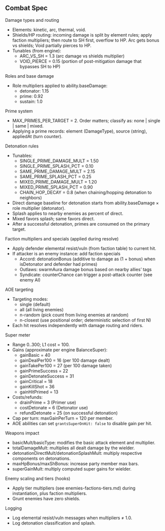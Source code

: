 ## Combat Spec

Damage types and routing
- Elements: kinetic, arc, thermal, void.
- Shields/HP routing: incoming damage is split by element rules; apply faction multipliers; then route to SH first, overflow to HP. Arc gets bonus vs shields; Void partially pierces to HP.
- Tunables (from engine):
  - ARC_VS_SH = 1.3 (arc damage vs shields multiplier)
  - VOID_PIERCE = 0.15 (portion of post-mitigation damage that bypasses SH to HP)

Roles and base damage
- Role multipliers applied to ability.baseDamage:
  - detonator: 1.15
  - prime: 0.92
  - sustain: 1.0

Prime system
- MAX_PRIMES_PER_TARGET = 2. Order matters; classify as: none | single | same | mixed.
- Applying a prime records: element (DamageType), source (string), appliedAt (turn counter).

Detonation rules
- Tunables:
  - SINGLE_PRIME_DAMAGE_MULT = 1.50
  - SINGLE_PRIME_SPLASH_PCT = 0.10
  - SAME_PRIME_DAMAGE_MULT   = 2.15
  - SAME_PRIME_SPLASH_PCT    = 0.25
  - MIXED_PRIME_DAMAGE_MULT  = 1.20
  - MIXED_PRIME_SPLASH_PCT   = 0.90
  - CHAIN_HOP_DECAY          = 0.8 (when chaining/hopping detonation to neighbors)
- Direct damage baseline for detonation starts from ability.baseDamage × role multiplier (detonator).
- Splash applies to nearby enemies as percent of direct.
- Mixed favors splash; same favors direct.
- After a successful detonation, primes are consumed on the primary target.

Faction multipliers and specials (applied during resolve)
- Apply defender elemental resist/vuln (from faction table) to current hit.
- If attacker is an enemy instance: add faction specials
  - Accord: detonationBonus (additive to damage as (1 + bonus) when isDetonator and defender had primes)
  - Outlaws: swarmAura damage bonus based on nearby allies’ tags
  - Syndicate: counterChance can trigger a post-attack counter (see enemy AI)

AOE targeting
- Targeting modes:
  - single (default)
  - all (all living enemies)
  - n-random (pick count from living enemies at random)
  - n-closest (use positional order; deterministic selection of first N)
- Each hit resolves independently with damage routing and riders.

Super meter
- Range 0..300; L1 cost = 100.
- Gains (approximate per engine BalanceSuper):
  - gainBasic = 40
  - gainDealPer100 = 16 (per 100 damage dealt)
  - gainTakePer100 = 27 (per 100 damage taken)
  - gainPrimeSuccess = 22
  - gainDetonateSuccess = 31
  - gainCritical = 18
  - gainKillShot = 36
  - gainHitPrimed = 13
- Costs/refunds:
  - drainPrime = 3 (Primer use)
  - costDetonate = 6 (Detonator use)
  - refundDetonate = 25 (on successful detonation)
- Cap per turn: maxGainPerTurn = 120 per member.
- AOE abilities can set `grantsSuperOnHit: false` to disable gain per hit.

Weapons impact
- basicMult/basicType: modifies the basic attack element and multiplier.
- totalDamageMult: multiplies all dealt damage by the wielder.
- detonationDirectMult/detonationSplashMult: multiply respective components on detonations.
- maxHpBonus/maxShBonus: increase party member max bars.
- superGainMult: multiply computed super gains for wielder.

Enemy scaling and tiers (hooks)
- Apply tier multipliers (see enemies-factions-tiers.md) during instantiation, plus faction multipliers.
- Grunt enemies have zero shields.

Logging
- Log elemental resist/vuln messages when multipliers ≠ 1.0.
- Log detonation classification and splash.



